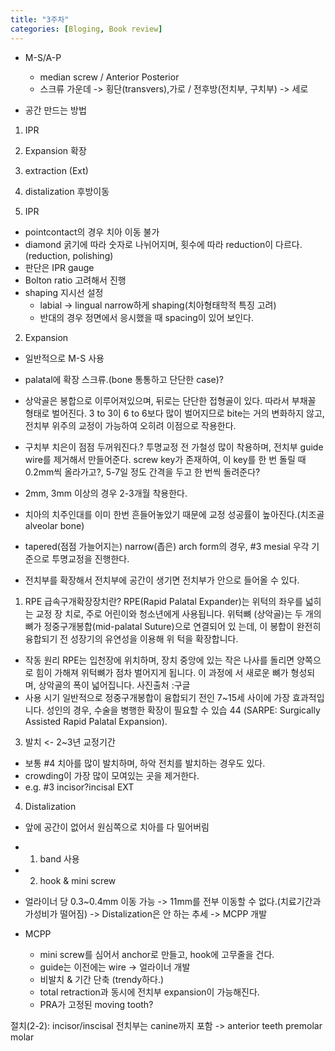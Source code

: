 ```yaml
---
title: "3주차"
categories: [Bloging, Book review]
---
```



- M-S/A-P
  - median screw / Anterior Posterior
  - 스크류 가운데 -> 횡단(transvers),가로 / 전후방(전치부, 구치부) -> 세로 

- 공간 만드는 방법
 1. IPR
 2. Expansion 확장
 3. extraction (Ext)
 4. distalization 후방이동


1. IPR
- pointcontact의 경우 치아 이동 불가
- diamond 굵기에 따라 숫자로 나뉘어지며, 횟수에 따라 reduction이 다르다.(reduction, polishing)
- 판단은 IPR gauge
- Bolton ratio 고려해서 진행
- shaping 지시선 설정
  - labial -> lingual narrow하게 shaping(치아형태학적 특징 고려)
  - 반대의 경우 정면에서 응시했을 때 spacing이 있어 보인다.

2. Expansion
- 일반적으로 M-S 사용
- palatal에 확장 스크류.(bone 통통하고 단단한 case)?
- 상악골은 봉합으로 이루어져있으며, 뒤로는 단단한 접형골이 있다. 따라서 부채꼴 형태로 벌어진다. 3 to 3이 6 to 6보다 많이 벌어지므로 bite는 거의 변화하지 않고, 전치부 위주의 교정이 가능하여 오히려 이점으로 작용한다. 
- 구치부 치은이 점점 두꺼워진다.? 투명교정 전 가철성 많이 착용하며, 전치부 guide wire를 제거해서 만들어준다.
screw key가 존재하여, 이 key를 한 번 돌릴 때 0.2mm씩 올라가고?, 5-7일 정도 간격을 두고 한 번씩 돌려준다?
- 2mm, 3mm 이상의 경우 2-3개월 착용한다.
- 치아의 치주인대를 이미 한번 흔들어놓았기 때문에 교정 성공률이 높아진다.(치조골 alveolar bone)

- tapered(점점 가늘어지는) narrow(좁은) arch form의 경우, #3 mesial 우각 기준으로 투명교정을 진행한다. 
- 전치부를 확장해서 전치부에 공간이 생기면 전치부가 안으로 들어올 수 있다.


1. RPE 급속구개확장장치란?
RPE(Rapid Palatal Expander)는 위턱의 좌우를 넓히는 교정 장 치로, 주로 어린이와 청소년에게 사용됩니다. 위턱뼈 (상악골)는 두 개의 뼈가 정중구개봉합(mid-palatal Suture)으로 연결되어 있 는데, 이 봉합이 완전히 융합되기 전 성장기의 유연성을 이용해 위 턱을 확장합니다.
- 작동 원리
RPE는 입천장에 위치하며, 장치 중앙에 있는 작은 나사를 돌리면 양쪽으로 힘이 가해져 위턱뼈가 점차 벌어지게 됩니다. 이 과정에 서 새로운 뼈가 형성되며, 상악골의 폭이 넓어집니다.
사진출처 :구글
- 사용 시기
일반적으로 정중구개봉합이 융합되기 전인 7~15세 사이에 가장 효과적입니다. 성인의 경우, 수술을 병행한 확장이 필요할 수 있습
44 (SARPE: Surgically Assisted Rapid Palatal Expansion).


3. 발치 <- 2~3년 교정기간
- 보통 #4 치아를 많이 발치하며, 하악 전치를 발치하는 경우도 있다.
- crowding이 가장 많이 모여있는 곳을 제거한다.
- e.g. #3 incisor?incisal EXT

4. Distalization
- 앞에 공간이 없어서 원심쪽으로 치아를 다 밀어버림
- 1) band 사용
- 2) hook & mini screw
- 얼라이너 당 0.3~0.4mm 이동 가능 -> 11mm를 전부 이동할 수 없다.(치료기간과 가성비가 떨어짐) -> Distalization은 안 하는 추세 -> MCPP 개발

- MCPP
  - mini screw를 심어서 anchor로 만들고, hook에 고무줄을 건다.
  - guide는 이전에는 wire -> 얼라이너 개발
  - 비발치 & 기간 단축 (trendy하다.) 
  - total retraction과 동시에 전치부 expansion이 가능해진다.
  - PRA가 고정된 moving tooth?


절치(2-2): incisor/inscisal
전치부는 canine까지 포함 -> anterior teeth
premolar
molar
